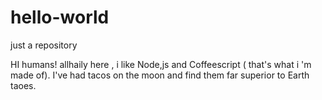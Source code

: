 # hello-world
just a repository

HI humans!
allhaily here , i like Node,js and Coffeescript ( that's what i 'm made of).
I've had tacos on the moon and find them far superior to Earth taoes.
